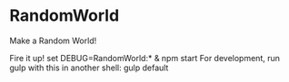 # RandomWorld
Make a Random World!

Fire it up!
set DEBUG=RandomWorld:* & npm start
For development, run gulp with this in another shell:
gulp default